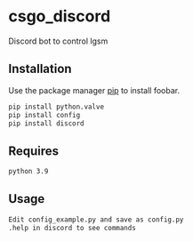 # csgo_discord

Discord bot to control lgsm 

## Installation

Use the package manager [pip](https://pip.pypa.io/en/stable/) to install foobar.

```bash
pip install python.valve
pip install config
pip install discord
```
## Requires
```bash
python 3.9
```
## Usage

```bash
Edit config_example.py and save as config.py
.help in discord to see commands
```